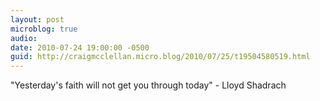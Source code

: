 ```yaml
---
layout: post
microblog: true
audio: 
date: 2010-07-24 19:00:00 -0500
guid: http://craigmcclellan.micro.blog/2010/07/25/t19504580519.html
---
```

"Yesterday's faith will not get you through today" - Lloyd Shadrach
